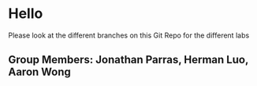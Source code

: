 # Hello

Please look at the different branches on this Git Repo for the different labs
## Group Members: Jonathan Parras, Herman Luo, Aaron Wong

